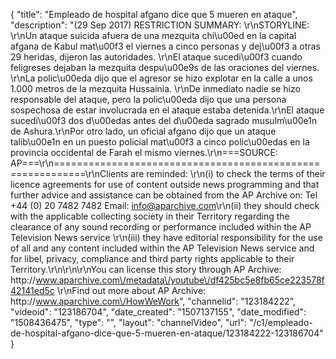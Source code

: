 {
    "title": "Empleado de hospital afgano dice que 5 mueren en ataque",
    "description": "(29 Sep 2017) RESTRICTION SUMMARY: \r\nSTORYLINE: \r\nUn ataque suicida afuera de una mezquita chi\u00ed en la capital afgana de Kabul mat\u00f3 el viernes a cinco personas y dej\u00f3 a otras 29 heridas, dijeron las autoridades. \r\nEl ataque sucedi\u00f3 cuando feligreses dejaban la mezquita despu\u00e9s de las oraciones del viernes. \r\nLa polic\u00eda dijo que el agresor se hizo explotar en la calle a unos 1.000 metros de la mezquita Hussainia. \r\nDe inmediato nadie se hizo responsable del ataque, pero la polic\u00eda dijo que una persona sospechosa de estar involucrada en el ataque estaba detenida.\r\nEl ataque sucedi\u00f3 dos d\u00edas antes del d\u00eda sagrado musulm\u00e1n de Ashura.\r\nPor otro lado, un oficial afgano dijo que un ataque talib\u00e1n en un puesto policial mat\u00f3 a cinco polic\u00edas en la provincia occidental de Farah el mismo viernes.\r\n===SOURCE: AP===\r\n===========================================================\r\nClients are reminded: \r\n(i) to check the terms of their licence agreements for use of content outside news programming and that further advice and assistance can be obtained from the AP Archive on: Tel +44 (0) 20 7482 7482 Email: info@aparchive.com\r\n(ii) they should check with the applicable collecting society in their Territory regarding the clearance of any sound recording or performance included within the AP Television News service \r\n(iii) they have editorial responsibility for the use of all and any content included within the AP Television News service and for libel, privacy, compliance and third party rights applicable to their Territory.\r\n\r\n\r\nYou can license this story through AP Archive: http:\/\/www.aparchive.com\/metadata\/youtube\/df425bc5e8fb65ce223578f42141ed5c \r\nFind out more about AP Archive: http:\/\/www.aparchive.com\/HowWeWork",
    "channelid": "123184222",
    "videoid": "123186704",
    "date_created": "1507137155",
    "date_modified": "1508436475",
    "type": "",
    "layout": "channelVideo",
    "url": "\/c1\/empleado-de-hospital-afgano-dice-que-5-mueren-en-ataque\/123184222-123186704"
}